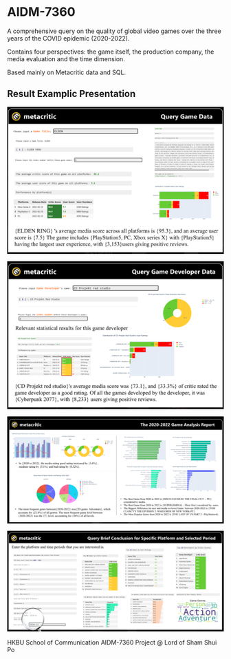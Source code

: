 # AIDM-7360
A comprehensive query on the quality of global video games over the three years of the COVID epidemic (2020-2022).

Contains four perspectives: the game itself, the production company, the media evaluation and the time dimension.

Based mainly on Metacritic data and SQL.

## **Result Examplic Presentation**

![Image Text](https://github.com/antiwarp2000/AIDM-7360/blob/main/Images/Game.png)

![Image Text](https://github.com/antiwarp2000/AIDM-7360/blob/main/Images/Developer.png)

![Image Text](https://github.com/antiwarp2000/AIDM-7360/blob/main/Images/ALL%20Analysis.png)

![Image Text](https://github.com/antiwarp2000/AIDM-7360/blob/main/Images/SpecificTime.png)


HKBU School of Communication AIDM-7360 Project @ Lord of Sham Shui Po
